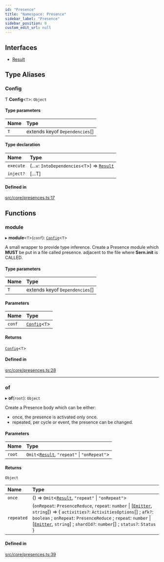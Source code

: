 ```yaml
---
id: "Presence"
title: "Namespace: Presence"
sidebar_label: "Presence"
sidebar_position: 0
custom_edit_url: null
---
```


## Interfaces

- [Result](../interfaces/Presence.Result.md)

## Type Aliases

### Config

Ƭ **Config**<`T`\>: `Object`

#### Type parameters

| Name | Type |
| :------ | :------ |
| `T` | extends keyof `Dependencies`[] |

#### Type declaration

| Name | Type |
| :------ | :------ |
| `execute` | (...`v`: `IntoDependencies`<`T`\>) => [`Result`](../interfaces/Presence.Result.md) |
| `inject?` | [...T] |

#### Defined in

[src/core/presences.ts:17](https://github.com/sern-handler/handler/blob/b0399f9/src/core/presences.ts#L17)

## Functions

### module

▸ **module**<`T`\>(`conf`): [`Config`](Presence.md#config)<`T`\>

A small wrapper to provide type inference.
Create a Presence module which **MUST** be put in a file called presence.<language-extension> 
adjacent to the file where **Sern.init** is CALLED.

#### Type parameters

| Name | Type |
| :------ | :------ |
| `T` | extends keyof `Dependencies`[] |

#### Parameters

| Name | Type |
| :------ | :------ |
| `conf` | [`Config`](Presence.md#config)<`T`\> |

#### Returns

[`Config`](Presence.md#config)<`T`\>

#### Defined in

[src/core/presences.ts:28](https://github.com/sern-handler/handler/blob/b0399f9/src/core/presences.ts#L28)

___

### of

▸ **of**(`root`): `Object`

Create a Presence body which can be either: 
- once, the presence is activated only once.
- repeated, per cycle or event, the presence can be changed.

#### Parameters

| Name | Type |
| :------ | :------ |
| `root` | `Omit`<[`Result`](../interfaces/Presence.Result.md), ``"repeat"`` \| ``"onRepeat"``\> |

#### Returns

`Object`

| Name | Type |
| :------ | :------ |
| `once` | () => `Omit`<[`Result`](../interfaces/Presence.Result.md), ``"repeat"`` \| ``"onRepeat"``\> |
| `repeated` | (`onRepeat`: `PresenceReduce`, `repeat`: `number` \| [[`Emitter`](../interfaces/Emitter.md), `string`]) => \{ `activities?`: `ActivitiesOptions`[] ; `afk?`: `boolean` ; `onRepeat`: `PresenceReduce` ; `repeat`: `number` \| [[`Emitter`](../interfaces/Emitter.md), `string`] ; `shardId?`: `number`[] ; `status?`: `Status`  } |

#### Defined in

[src/core/presences.ts:39](https://github.com/sern-handler/handler/blob/b0399f9/src/core/presences.ts#L39)
